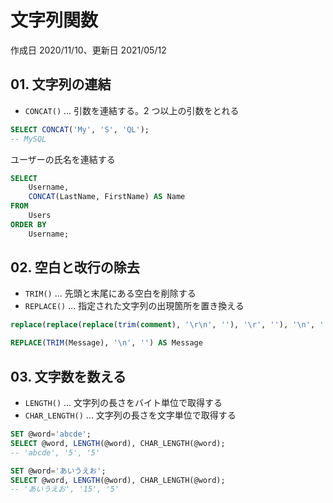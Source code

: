 # 文字列関数

作成日 2020/11/10、更新日 2021/05/12

## 01. 文字列の連結

- `CONCAT()` ... 引数を連結する。2 つ以上の引数をとれる

```sql
SELECT CONCAT('My', 'S', 'QL');
-- MySQL
```

ユーザーの氏名を連結する

```sql
SELECT
    Username,
    CONCAT(LastName, FirstName) AS Name
FROM
    Users
ORDER BY
    Username;
```

## 02. 空白と改行の除去

- `TRIM()` ... 先頭と末尾にある空白を削除する
- `REPLACE()` ... 指定された文字列の出現箇所を置き換える

```sql
replace(replace(replace(trim(comment), '\r\n', ''), '\r', ''), '\n', '') AS comment

REPLACE(TRIM(Message), '\n', '') AS Message
```

## 03. 文字数を数える

- `LENGTH()` ... 文字列の長さをバイト単位で取得する
- `CHAR_LENGTH()` ... 文字列の長さを文字単位で取得する

```sql
SET @word='abcde';
SELECT @word, LENGTH(@word), CHAR_LENGTH(@word);
-- 'abcde', '5', '5'

SET @word='あいうえお';
SELECT @word, LENGTH(@word), CHAR_LENGTH(@word);
-- 'あいうえお', '15', '5'
```
